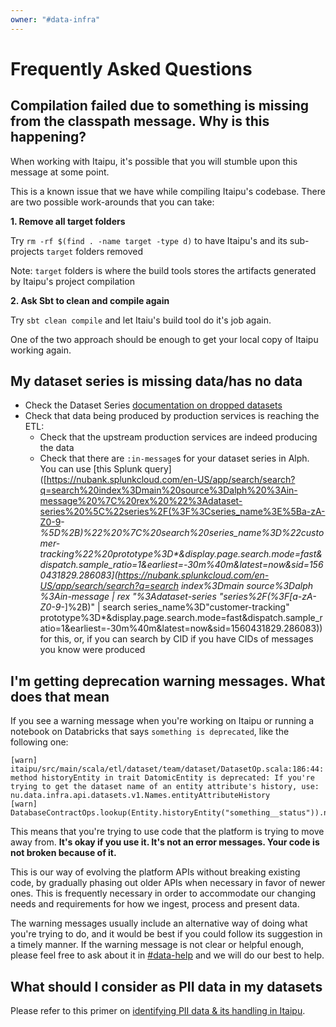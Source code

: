 ```yaml
---
owner: "#data-infra"
---
```


# Frequently Asked Questions

## Compilation failed due to something is missing from the classpath message. Why is this happening?

When working with Itaipu, it's possible that you will stumble upon this message at some point.

This is a known issue that we have while compiling Itaipu's codebase.
There are two possible work-arounds that you can take:

**1. Remove all target folders**

Try `rm -rf $(find . -name target -type d)` to have Itaipu's and its sub-projects `target` folders removed

Note: `target` folders is where the build tools stores the artifacts generated by Itaipu's project compilation

**2. Ask Sbt to clean and compile again**

Try `sbt clean compile` and let Itaiu's build tool do it's job again.

One of the two approach should be enough to get your local copy of Itaipu working again.

## My dataset series is missing data/has no data

* Check the Dataset Series [documentation on dropped datasets](dataset_series.md#Troubleshooting-dropped-schemas)
* Check that data being produced by production services is reaching the ETL:
  * Check that the upstream production services are indeed producing the data
  * Check that there are `:in-message`s for your dataset series in Alph. You can use [this Splunk query]([<https://nubank.splunkcloud.com/en-US/app/search/search?q=search%20index%3Dmain%20source%3Dalph%20%3Ain-message%20%7C%20rex%20%22%3Adataset-series%20%5C%22series%2F(%3F%3Cseries_name%3E%5Ba-zA-Z0-9>-_%5D%2B)%22%20%7C%20search%20series_name%3D%22customer-tracking%22%20prototype%3D*&display.page.search.mode=fast&dispatch.sample_ratio=1&earliest=-30m%40m&latest=now&sid=1560431829.286083](https://nubank.splunkcloud.com/en-US/app/search/search?q=search index%3Dmain source%3Dalph %3Ain-message | rex "%3Adataset-series \"series%2F(%3F[a-zA-Z0-9-_]%2B)" | search series_name%3D"customer-tracking" prototype%3D*&display.page.search.mode=fast&dispatch.sample_ratio=1&earliest=-30m%40m&latest=now&sid=1560431829.286083)) for this, or, if you can search by CID if you have CIDs of messages you know were produced

## I'm getting deprecation warning messages. What does that mean

If you see a warning message when you're working on Itaipu or running a notebook on Databricks that says `something is deprecated`, like the following one:

```
[warn] itaipu/src/main/scala/etl/dataset/team/dataset/DatasetOp.scala:186:44: method historyEntity in trait DatomicEntity is deprecated: If you're trying to get the dataset name of an entity attribute's history, use: nu.data.infra.api.datasets.v1.Names.entityAttributeHistory
[warn]     DatabaseContractOps.lookup(Entity.historyEntity("something__status")).name
```

This means that you're trying to use code that the platform is trying to move away from. **It's okay if you use it. It's not an error messages. Your code is not broken because of it.**

This is our way of evolving the platform APIs without breaking existing code, by gradually phasing out older APIs when necessary in favor of newer ones. This is frequently necessary in order to accommodate our changing needs and requirements for how we ingest, process and present data.

The warning messages usually include an alternative way of doing what you're trying to do, and it would be best if you could follow its suggestion in a timely manner. If the warning message is not clear or helpful enough, please feel free to ask about it in [#data-help](https://nubank.slack.com/messages/C06F04CH1) and we will do our best to help.

## What should I consider as PII data in my datasets

Please refer to this primer on [identifying PII data & its handling in Itaipu](../../how-tos/data-deletion/pii_and_personal_data.md).
